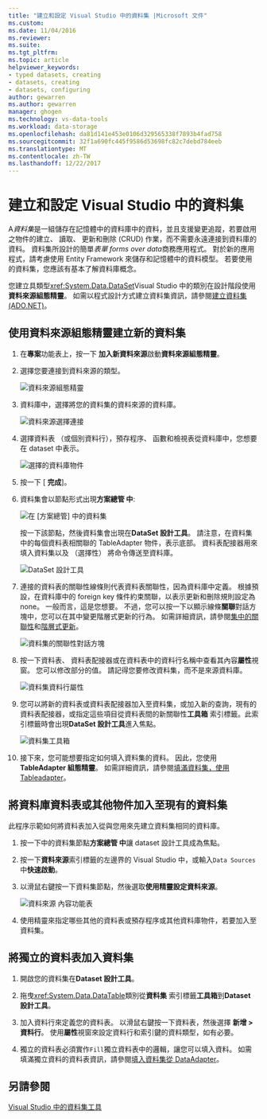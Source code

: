 ```yaml
---
title: "建立和設定 Visual Studio 中的資料集 |Microsoft 文件"
ms.custom: 
ms.date: 11/04/2016
ms.reviewer: 
ms.suite: 
ms.tgt_pltfrm: 
ms.topic: article
helpviewer_keywords:
- typed datasets, creating
- datasets, creating
- datasets, configuring
author: gewarren
ms.author: gewarren
manager: ghogen
ms.technology: vs-data-tools
ms.workload: data-storage
ms.openlocfilehash: da81d141e453e0106d329565338f7893b4fad758
ms.sourcegitcommit: 32f1a690fc445f9586d53698fc82c7debd784eeb
ms.translationtype: MT
ms.contentlocale: zh-TW
ms.lasthandoff: 12/22/2017
---
```

# <a name="create-and-configure-datasets-in-visual-studio"></a>建立和設定 Visual Studio 中的資料集

A*資料集*是一組儲存在記憶體中的資料庫中的資料，並且支援變更追蹤，若要啟用之物件的建立、 讀取、 更新和刪除 (CRUD) 作業，而不需要永遠連接到資料庫的資料。 資料集所設計的簡單*表單 forms over data*商務應用程式。 對於新的應用程式，請考慮使用 Entity Framework 來儲存和記憶體中的資料模型。 若要使用的資料集，您應該有基本了解資料庫概念。

您建立具類型<xref:System.Data.DataSet>Visual Studio 中的類別在設計階段使用**資料來源組態精靈**。 如需以程式設計方式建立資料集資訊，請參閱[建立資料集 (ADO.NET)](/dotnet/framework/data/adonet/dataset-datatable-dataview/creating-a-dataset)。

## <a name="create-a-new-dataset-by-using-the-data-source-configuration-wizard"></a>使用資料來源組態精靈建立新的資料集

1.  在**專案**功能表上，按一下 **加入新資料來源**啟動**資料來源組態精靈**。

2.  選擇您要連接到資料來源的類型。

     ![資料來源組態精靈](../data-tools/media/data-source-configuration-wizard.png "資料來源組態精靈")

3.  資料庫中，選擇將您的資料集的資料來源的資料庫。

     ![資料來源選擇連接](../data-tools/media/data-source-choose-a-connection.png "資料來源選擇的連接")

4.  選擇資料表 （或個別資料行），預存程序、 函數和檢視表從資料庫中，您想要在 dataset 中表示。

     ![選擇的資料庫物件](../data-tools/media/raddata-chose-objects.png "raddata 選擇物件")

5.  按一下 [ **完成**]。

6.  資料集會以節點形式出現**方案總管 中**:

     ![在 [方案總管] 中的資料集](../data-tools/media/dataset-in-solution-explorer.png "方案總管 中的資料集")

     按一下該節點，然後資料集會出現在**DataSet 設計工具**。 請注意，在資料集中的每個資料表相關聯的 TableAdapter 物件，表示底部。 資料表配接器用來填入資料集以及 （選擇性） 將命令傳送至資料庫。

     ![DataSet 設計工具](../data-tools/media/dataset-designer.png "DataSet 設計工具")

7.  連接的資料表的關聯性線條則代表資料表關聯性，因為資料庫中定義。 根據預設，在資料庫中的 foreign key 條件約束關聯，以表示更新和刪除規則設定為 none。 一般而言，這是您想要。 不過，您可以按一下以顯示線條**關聯**對話方塊中，您可以在其中變更階層式更新的行為。 如需詳細資訊，請參閱[集中的關聯性](../data-tools/relationships-in-datasets.md)和[階層式更新](../data-tools/hierarchical-update.md)。

     ![資料集的關聯性對話方塊](../data-tools/media/raddata-relation-dialog.png "raddata 關聯性對話方塊")

8.  按一下資料表、 資料表配接器或在資料表中的資料行名稱中查看其內容**屬性**視窗。 您可以修改部分的值。 請記得您要修改資料集，而不是來源資料庫。

     ![資料集資料行屬性](../data-tools/media/dataset-column-properties.png "資料集資料行屬性")

9. 您可以將新的資料表或資料表配接器加入至資料集，或加入新的查詢，現有的資料表配接器，或指定這些項目從資料表間的新關聯性**工具箱** 索引標籤。此索引標籤時會出現**DataSet 設計工具**進入焦點。

     ![資料集工具箱](../data-tools/media/raddata-dataset-toolbox.png "raddata 資料集 [工具箱]")

10. 接下來，您可能想要指定如何填入資料集的資料。 因此，您使用**TableAdapter 組態精靈**。 如需詳細資訊，請參閱[填滿資料集，使用 Tableadapter](../data-tools/fill-datasets-by-using-tableadapters.md)。

## <a name="add-a-database-table-or-other-object-to-an-existing-dataset"></a>將資料庫資料表或其他物件加入至現有的資料集

此程序示範如何將資料表加入從與您用來先建立資料集相同的資料庫。

1.  按一下中的資料集節點**方案總管 中**讓 dataset 設計工具成為焦點。

2.  按一下**資料來源**索引標籤的左邊界的 Visual Studio 中，或輸入`Data Sources`中**快速啟動**。

3.  以滑鼠右鍵按一下資料集節點，然後選取**使用精靈設定資料來源**。

     ![資料來源 內容功能表](../data-tools/media/data-source-context-menu.png "資料來源 內容功能表")

4.  使用精靈來指定哪些其他的資料表或預存程序或其他資料庫物件，若要加入至資料集。

## <a name="add-a-stand-alone-data-table-to-a-dataset"></a>將獨立的資料表加入資料集

1.  開啟您的資料集在**Dataset 設計工具**。

2.  拖曳<xref:System.Data.DataTable>類別從**資料集** 索引標籤**工具箱**到**Dataset 設計工具**。

3.  加入資料行來定義您的資料表。 以滑鼠右鍵按一下資料表，然後選擇 **新增 > 資料行**。 使用**屬性**視窗來設定資料行和索引鍵的資料類型，如有必要。

4.  獨立的資料表必須實作`Fill`獨立資料表中的邏輯，讓您可以填入資料。 如需填滿獨立資料的資料表資訊，請參閱[填入資料集從 DataAdapter](/dotnet/framework/data/adonet/populating-a-dataset-from-a-dataadapter)。

## <a name="see-also"></a>另請參閱

[Visual Studio 中的資料集工具](../data-tools/dataset-tools-in-visual-studio.md)
